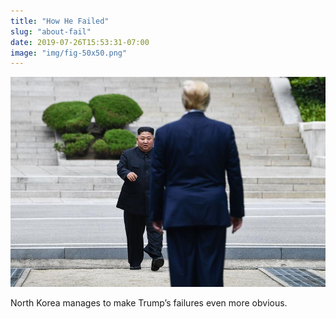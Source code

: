 ```yaml
---
title: "How He Failed"
slug: "about-fail"
date: 2019-07-26T15:53:31-07:00
image: "img/fig-50x50.png"
---
```


![hugo logo](/img/kim-jong-fail.jpg)

North Korea manages to make Trump’s failures even more obvious.